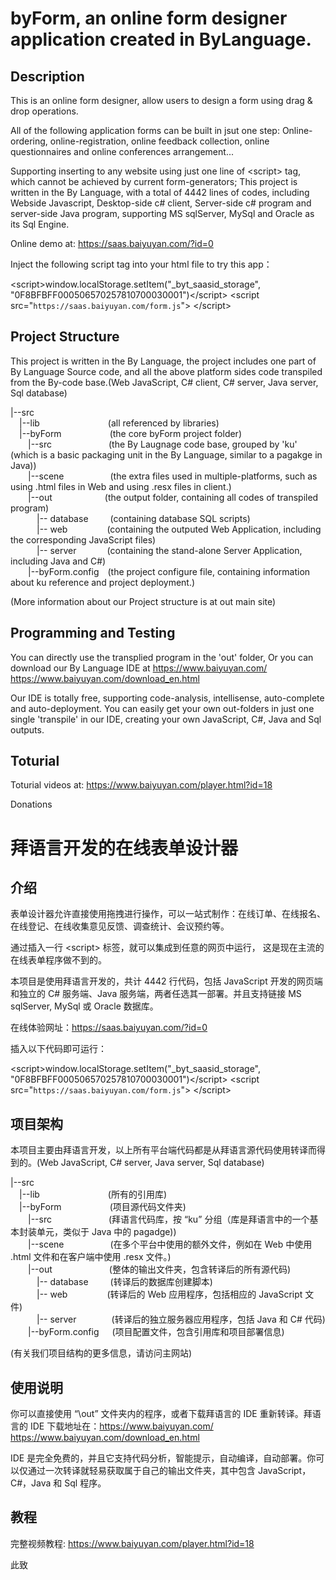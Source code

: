 # byForm, an online form designer application created in ByLanguage.

## Description
This is an online form designer, allow users to design a form using drag & drop operations.

All of the following application forms can be built in jsut one step: 
    Online-ordering, online-registration, online feedback collection, online questionnaires and online conferences arrangement...

Supporting inserting to any website using just one line of &lt;script&gt; tag, which cannot be achieved by current form-generators;
This project is written in the By Language, with a total of 4442 lines of codes, including Webside Javascript, Desktop-side c# client, Server-side c# program and server-side Java program, supporting MS sqlServer, MySql and Oracle as its Sql Engine. 

Online demo at: https://saas.baiyuyan.com/?id=0

Inject the following script tag into your html file to try this app：

&lt;script&gt;window.localStorage.setItem("_byt_saasid_storage", "0F8BFBFF000506570257810700030001")&lt;/script&gt; &lt;script src="`https://saas.baiyuyan.com/form.js`"&gt; &lt;/script&gt;

## Project Structure
This project is written in the By Language, the project includes one part of By Language Source code, and all the above platform sides code transpiled from the By-code base.(Web JavaScript, C# client, C# server, Java server, Sql database)

|--src  
&ensp;&ensp;|--lib&ensp;&ensp;&ensp;&ensp;&ensp;&ensp;&ensp;&ensp;&ensp;&ensp;&ensp;&ensp;&ensp;&ensp;&ensp; (all referenced by libraries)  
&ensp;&ensp;|--byForm&ensp;&ensp;&ensp;&ensp;&ensp;&ensp;&ensp;&ensp;&ensp;&ensp;&ensp;(the core byForm project folder)  
&ensp;&ensp;&ensp;&ensp;|--src&ensp;&ensp;&ensp;&ensp;&ensp;&ensp;&ensp;&ensp;&ensp;&ensp;&ensp;&ensp;&ensp;(the By Laugnage code base, grouped by 'ku' (which is a basic packaging unit in the By Language, similar to a pagakge in Java))  
&ensp;&ensp;&ensp;&ensp;|--scene&ensp;&ensp;&ensp;&ensp;&ensp;&ensp;&ensp;&ensp;&ensp;&ensp; (the extra files used in multiple-platforms, such as using .html files in Web and using .resx files in client.)  
&ensp;&ensp;&ensp;&ensp;|--out&ensp;&ensp;&ensp;&ensp;&ensp;&ensp;&ensp;&ensp;&ensp;&ensp;&ensp;&ensp;(the output folder, containing all codes of transpiled program)  
&ensp;&ensp;&ensp;&ensp;&ensp;&ensp;|-- database&ensp;&ensp;&ensp;&ensp;&ensp;(containing database SQL scripts)  
&ensp;&ensp;&ensp;&ensp;&ensp;&ensp;|-- web&ensp;&ensp;&ensp;&ensp;&ensp;&ensp;&ensp;&ensp;&ensp;(containing the outputed Web Application, including the corresponding JavaScript files)  
&ensp;&ensp;&ensp;&ensp;&ensp;&ensp;|-- server&ensp;&ensp;&ensp;&ensp;&ensp;&ensp;&ensp;(containing the stand-alone Server Application, including Java and C#)  
&ensp;&ensp;&ensp;&ensp;|--byForm.config&ensp;&ensp;(the project configure file, containing information about ku reference and project deployment.)

(More information about our Project structure is at out main site)

## Programming and Testing
You can directly use the transplied program in the 'out' folder, 
Or you can download our By Language IDE at https://www.baiyuyan.com/   https://www.baiyuyan.com/download_en.html

Our IDE is totally free, supporting code-analysis, intellisense, auto-complete and auto-deployment.
You can easily get your own out-folders in just one single 'transpile' in our IDE, creating your own JavaScript, C#, Java and Sql outputs.



## Toturial
Toturial videos at:  https://www.baiyuyan.com/player.html?id=18

Donations


# 拜语言开发的在线表单设计器

## 介绍

表单设计器允许直接使用拖拽进行操作，可以一站式制作：在线订单、在线报名、在线登记、在线收集意见反馈、调查统计、会议预约等。

通过插入一行 &lt;script&gt; 标签，就可以集成到任意的网页中运行， 这是现在主流的在线表单程序做不到的。 

本项目是使用拜语言开发的，共计 4442 行代码，包括 JavaScript 开发的网页端和独立的 C# 服务端、Java 服务端，两者任选其一部署。并且支持链接 MS sqlServer, MySql 或 Oracle 数据库。

在线体验网址：https://saas.baiyuyan.com/?id=0

插入以下代码即可运行：

&lt;script&gt;window.localStorage.setItem("_byt_saasid_storage", "0F8BFBFF000506570257810700030001")&lt;/script&gt; &lt;script src="`https://saas.baiyuyan.com/form.js`"&gt; &lt;/script&gt;

## 项目架构
本项目主要由拜语言开发，以上所有平台端代码都是从拜语言源代码使用转译而得到的。(Web JavaScript, C# server, Java server, Sql database)

|--src  
&ensp;&ensp;|--lib&ensp;&ensp;&ensp;&ensp;&ensp;&ensp;&ensp;&ensp;&ensp;&ensp;&ensp;&ensp;&ensp;&ensp;&ensp; (所有的引用库)  
&ensp;&ensp;|--byForm&ensp;&ensp;&ensp;&ensp;&ensp;&ensp;&ensp;&ensp;&ensp;&ensp;&ensp;(项目源代码文件夹)  
&ensp;&ensp;&ensp;&ensp;|--src&ensp;&ensp;&ensp;&ensp;&ensp;&ensp;&ensp;&ensp;&ensp;&ensp;&ensp;&ensp;&ensp;(拜语言代码库，按 “ku” 分组（库是拜语言中的一个基本封装单元，类似于 Java 中的 pagadge))  
&ensp;&ensp;&ensp;&ensp;|--scene&ensp;&ensp;&ensp;&ensp;&ensp;&ensp;&ensp;&ensp;&ensp;&ensp; (在多个平台中使用的额外文件，例如在 Web 中使用 .html 文件和在客户端中使用 .resx 文件。)  
&ensp;&ensp;&ensp;&ensp;|--out&ensp;&ensp;&ensp;&ensp;&ensp;&ensp;&ensp;&ensp;&ensp;&ensp;&ensp;&ensp;&ensp;(整体的输出文件夹，包含转译后的所有源代码)  
&ensp;&ensp;&ensp;&ensp;&ensp;&ensp;|-- database&ensp;&ensp;&ensp;&ensp;&ensp;(转译后的数据库创建脚本)  
&ensp;&ensp;&ensp;&ensp;&ensp;&ensp;|-- web&ensp;&ensp;&ensp;&ensp;&ensp;&ensp;&ensp;&ensp;&ensp;(转译后的 Web 应用程序，包括相应的 JavaScript 文件)  
&ensp;&ensp;&ensp;&ensp;&ensp;&ensp;|-- server&ensp;&ensp;&ensp;&ensp;&ensp;&ensp;&ensp;&ensp;(转译后的独立服务器应用程序，包括 Java 和 C# 代码)  
&ensp;&ensp;&ensp;&ensp;|--byForm.config&ensp;&ensp;&ensp;(项目配置文件，包含引用库和项目部署信息)

(有关我们项目结构的更多信息，请访问主网站)

## 使用说明

你可以直接使用 “\out” 文件夹内的程序，或者下载拜语言的 IDE 重新转译。拜语言的 IDE 下载地址在：https://www.baiyuyan.com/   https://www.baiyuyan.com/download_en.html

IDE 是完全免费的，并且它支持代码分析，智能提示，自动编译，自动部署。你可以仅通过一次转译就轻易获取属于自己的输出文件夹，其中包含 JavaScript，C#，Java 和 Sql 程序。

## 教程
完整视频教程:  https://www.baiyuyan.com/player.html?id=18

此致
